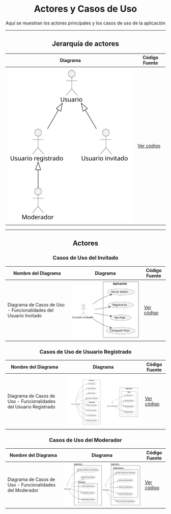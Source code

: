 <div align="center">

# Actores y Casos de Uso

Aquí se muestran los actores principales y los casos de uso de la aplicación

---

## Jerarquía de actores 

| **Diagrama** | **Código Fuente** |
|--------------|--------------------|
| ![Jerarquia de actores](/CdU/DdJerarquiaActores/2ª_Iteración/DdJerarquiaActores.svg)| [Ver código](/CdU/DdJerarquiaActores/2ª_Iteración/DdJerarquiaActores.puml) |

---

## Actores 

### Casos de Uso del Invitado

| **Nombre del Diagrama** | **Diagrama** | **Código Fuente** |
|------------------------|--------------|-------------------|
| Diagrama de Casos de Uso - Funcionalidades del Usuario Invitado | ![Casos de Uso del Invitado](/CdU/DdCdUso_Invitado/2ª_Iteración/DdCdUso_Invitado.svg) | [Ver código](/CdU/DdCdUso_Invitado/2ª_Iteración/DdCdUso_Invitado.puml) |

### Casos de Uso de Usuario Registrado

| **Nombre del Diagrama** | **Diagrama** | **Código Fuente** |
|------------------------|--------------|-------------------|
| Diagrama de Casos de Uso - Funcionalidades del Usuario Registrado | ![Casos de Uso de Usuario Registrado](/CdU/DdCdUso_UsuarioRegistrado/3ª_Iteración/DdCdU_UsuarioRegistrado_Collage.jpg) | [Ver código](/CdU/DdCdUso_UsuarioRegistrado/3ª_Iteración) |

### Casos de Uso del Moderador

| **Nombre del Diagrama** | **Diagrama** | **Código Fuente** |
|------------------------|--------------|-------------------|
| Diagrama de Casos de Uso - Funcionalidades del Moderador | ![Casos de Uso del Moderador 1](/CdU/DdCdUso_Moderador/7ª_Iteración/DdCdUso_Moderador_Collage.png) | [Ver código](/CdU/DdCdUso_Moderador/7ª_Iteración) |


</div>
